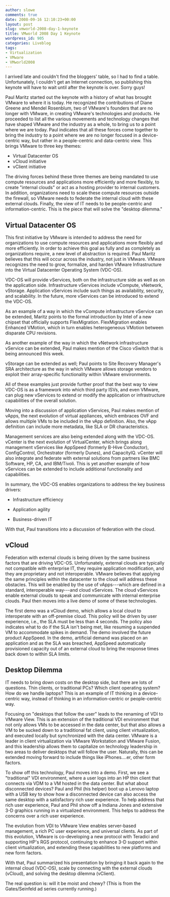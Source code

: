 ```yaml
---
author: slowe
comments: true
date: 2008-09-16 12:10:23+00:00
layout: post
slug: vmworld-2008-day-1-keynote
title: VMworld 2008 Day 1 Keynote
wordpress_id: 905
categories: Liveblog
tags:
- Virtualization
- VMware
- VMworld2008
---
```


I arrived late and couldn't find the bloggers' table, so I had to find a table. Unfortunately, I couldn't get an Internet connection, so publishing this keynote will have to wait until after the keynote is over. Sorry guys!

Paul Maritz started out the keynote with a history of what has brought VMware to where it is today. He recognized the contributions of Diane Greene and Mendel Rosenblum, two of VMware's founders that are no longer with VMware, in creating VMware's technologies and products. He proceeded to list all the various movements and technology changes that have shaped VMware and the industry as a whole, to bring us to a point where we are today. Paul indicates that all these forces come together to bring the industry to a point where we are no longer focused in a device-centric way, but rather in a people-centric and data-centric view. This brings VMware to three key themes:

* Virtual Datacenter OS
* vCloud initiative
* vClient initiative

The driving forces behind these three themes are being mandated to use compute resources and applications more efficiently and more flexibly, to create "internal clouds" or act as a hosting provider to internal customers. In addition, organizations need to scale these compute resources outside the firewall, so VMware needs to federate the internal cloud with these external clouds. Finally, the view of IT needs to be people-centric and information-centric. This is the piece that will solve the "desktop dilemma."

## Virtual Datacenter OS

This first initiative by VMware is intended to address the need for organizations to use compute resources and applications more flexibly and more efficiently. In order to achieve this goal as fully and as completely as organizations require, a new level of abstraction is required. Paul Maritz believes that this will occur across the industry, not just in VMware. VMware recognizes the need to grow, formalize, and harden VMware Infrastructure into the Virtual Datacenter Operating System (VDC-OS).

VDC-OS will provide vServices, both on the infrastructure side as well as on the application side. Infrastructure vServices include vCompute, vNetwork, vStorage. Application vServices include such things as availability, security, and scalability. In the future, more vServices can be introduced to extend the VDC-OS.

As an example of a way in which the vCompute infrastructure vService can be extended, Maritz points to the formal introduction by Intel of a new chipset that officially supports FlexMigration. FlexMigration enables Enhanced VMotion, which in turn enables heterogeneous VMotion between disparate CPU revisions.

As another example of the way in which the vNetwork infrastructure vService can be extended, Paul makes mention of the Cisco vSwitch that is being announced this week.

vStorage can be extended as well; Paul points to Site Recovery Manager's SRA architecture as the way in which VMware allows storage vendors to exploit their array-specific functionality within VMware environments.

All of these examples just provide further proof that the best way to view VDC-OS is as a framework into which third party ISVs, and even VMware, can plug new vServices to extend or modify the application or infrastructure capabilities of the overall solution.

Moving into a discussion of application vServices, Paul makes mention of vApps, the next evolution of virtual appliances, which embraces OVF and allows multiple VMs to be included in the vApp definition. Also, the vApp definition can include more metadata, like SLA or DR characteristics.

Management services are also being extended along with the VDC-OS. vCenter is the next evolution of VirtualCenter, which brings along management vServices like AppSpeed (formerly B-Hive Conductor), ConfigControl, Orchestrator (formerly Dunes), and CapacityIQ. vCenter will also integrate and federate with external solutions from partners like BMC Software, HP, CA, and IBM/Tivoli. This is yet another example of how vServices can be extended to include additional functionality and capabilities.

In summary, the VDC-OS enables organizations to address the key business drivers:

* Infrastructure efficiency

* Application agility

* Business-driven IT

With that, Paul transitions into a discussion of federation with the cloud.

## vCloud

Federation with external clouds is being driven by the same business factors that are driving VDC-OS. Unfortunately, external clouds are typically not compatible with enterprise IT, they require application modification, and they are proprietary and not interoperable. VMware believes that applying the same principles within the datacenter to the cloud will address these obstacles. This will be enabled by the use of vApps---which are defined in a standard, interoperable way---and cloud vServices. The cloud vServices enable external clouds to speak and communicate with internal enterprise clouds. Paul then moves into a live demo of some of these technologies.

The first demo was a vCloud demo, which allows a local cloud to interoperate with an off-premise cloud. This policy will be driven by user experience, i.e., the SLA must be less than 4 seconds. The policy also indicates what to do if the SLA isn't being met, like resuming a suspended VM to accommodate spikes in demand. The demo involved the future product AppSpeed. In the demo, artificial demand was placed on an application and as the SLA was breached, AppSpeed automatically provisioned capacity out of an external cloud to bring the response times back down to within SLA limits.

## Desktop Dilemma

IT needs to bring down costs on the desktop side, but there are lots of questions. Thin clients, or traditional PCs? Which client operating system? How do we handle laptops? This is an example of IT thinking in a device-centric way, instead of thinking in an information-centric or people-centric way.

Focusing on "desktops that follow the user" leads to the renaming of VDI to VMware View. This is an extension of the traditional VDI environment that not only allows VMs to be accessed in the data center, but that also allows a VM to be sucked down to a traditional fat client, using client virtualization, and executed locally but synchronized with the data center. VMware is a leader in client virtualization via VMware Workstation and VMware Fusion, and this leadership allows them to capitalize on technology leadership in two areas to deliver desktops that will follow the user. Naturally, this can be extended moving forward to include things like iPhones....er, other form factors.

To show off this technology, Paul moves into a demo. First, we see a "traditional" VDI environment, where a user logs into an HP thin client that connects via VDM to a VM hosted in the data center. But what about disconnected devices? Paul and Phil (his helper) boot up a Lenovo laptop with a USB key to show how a disconnected device can also access the same desktop with a satisfactory rich user experience. To help address that rich user experience, Paul and Phil show off a Indiana Jones and extensive 3-D graphics running in a virtualized environment. This helps to address the concerns over a rich user experience.

The evolution from VDI to VMware View enables server-based management, a rich PC user experience, and universal clients. As part of this evolution, VMware is co-developing a new protocol with Teradici and supporting HP's RGS protocol, continuing to enhance 3-D support within client virtualization, and extending these capabilities to new platforms and new form factors.

With that, Paul summarized his presentation by bringing it back again to the internal cloud (VDC-OS), scale by connecting with the external clouds (vCloud), and solving the desktop dilemma (vClient).

The real question is: will it be moist and chewy? (This is from the Gates/Seinfeld ad series currently running.)
